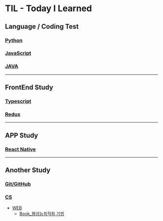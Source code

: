# TIL - Today I Learned

## Language / Coding Test
### [Python](https://github.com/HSH-5566/TIL/tree/main/CodingTest/Python)
### [JavaScript](https://github.com/HSH-5566/TIL/tree/main/Javacript)
### [JAVA](https://github.com/HSH-5566/TIL/tree/main/CodingTest/Java)
<hr>

## FrontEnd Study
### [Typescript](https://github.com/HSH-5566/TIL/tree/main/Typescript)
### [Redux](https://github.com/HSH-5566/TIL/tree/main/Redux)
<hr>

## APP Study
### [React Native](https://github.com/HSH-5566/TIL/tree/main/ReactNative)
<hr>

## Another Study
### [Git/GitHub](https://github.com/HSH-5566/TIL/tree/main/ReactNative)
### [CS](https://github.com/HSH-5566/TIL/tree/main/ReactNative)
- [WEB](https://github.com/HSH-5566/TIL/tree/main/CS/Web)
    - [Book_웹성능최적화 기법](https://github.com/HSH-5566/TIL/tree/main/CS/Web/%5BBook%5D%EC%9B%B9%EC%84%B1%EB%8A%A5%EC%B5%9C%EC%A0%81%ED%99%94%EA%B8%B0%EB%B2%95)